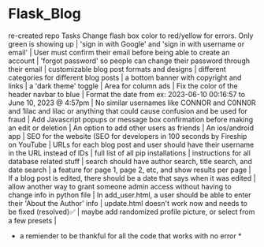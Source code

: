 # Flask_Blog
re-created repo
Tasks
  Change flash box color to red/yellow for errors. Only green is showing up |
  'sign in with Google' and 'sign in with username or email' |
  User must confirm their email before being able to create an account |
  'forgot password' so people can change their password through their email |
  customizable blog post formats and designs |
  different categories for different blog posts |
  a bottom banner with copyright and links |
  a 'dark theme' toggle |
  Area for column ads |
  Fix the color of the header navbar to blue |
  Format the date from ex: 2023-06-10 00:16:57 to June 10, 2023 @ 4:57pm |
  No similar usernames like CONNOR and C0NN0R and 1ilac and lilac or anything that could cause confusion and be used for fraud |
  Add Javascript popups or message box confirmation before making an edit or deletion |
  An option to add other users as friends |
  An ios/android app |
  SEO for the website (SEO for developers in 100 seconds by Fireship on YouTube |
  URLs for each blog post and user should have their username in the URL instead of IDs |
  full list of all pip installations |
  instructions for all database related stuff |
  search should have author search, title search, and date search |
  a feature for page 1, page 2, etc, and show results per page |
  If a blog post is edited, there should be a date that says when it was edited | 
  allow another way to grant someone admin access without having to change info in python file |
  In add_user.html, a user should be able to enter their 'About the Author' info |
  update.html doesn't work now and needs to be fixed (resolved)✅ |
  maybe add randomized profile picture, or select from a few presets | 
  
  * a remiender to be thankful for all the code that works with no error *
  
